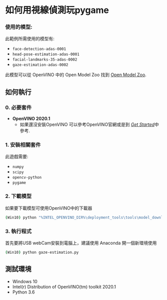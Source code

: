# 如何用視線偵測玩pygame

### 使用的模型:

此範例所需使用的模型有:

  * `face-detection-adas-0001`
  * `head-pose-estimation-adas-0001`
  * `facial-landmarks-35-adas-0002`
  * `gaze-estimation-adas-0002`

此模型可以從 OpenVINO 中的 Open Model Zoo 找到 [Open Model Zoo](https://github.com/opencv/open_model_zoo).


## 如何執行


### 0. 必要套件
- **OpenVINO 2020.1**
  - 如果還沒安裝OpenVINO 可以參考OpenVINO官網或是到 [*Get Started*](https://software.intel.com/en-us/openvino-toolkit/documentation/get-started)中參考.  

### 1. 安裝相關套件  
此遊戲需要:
- `numpy`
- `scipy`
- `opencv-python`
- `pygame`

### 2. 下載模型
如果要下載模型可使用OpenVINO中的下載器
``` sh
(Win10) python "%INTEL_OPENVINO_DIR%\deployment_tools\tools\model_downloader\downloader.py" --list models.lst
```

### 3. 執行程式
首先要將USB webCam安裝到電腦上，建議使用 Anaconda 開一個新環境使用

``` sh
(Win10) python gaze-estimation.py
```

## 測試環境
- Windows 10 
- Intel(r) Distribution of OpenVINO(tm) toolkit 2020.1  
- Python 3.6
